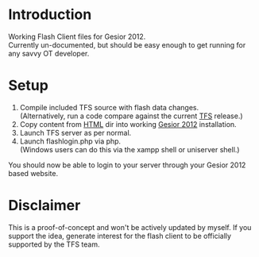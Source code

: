 # Introduction

Working Flash Client files for Gesior 2012.    
Currently un-documented, but should be easy enough to get running for any savvy OT developer.

# Setup
1. Compile included TFS source with flash data changes.    
  (Alternatively, run a code compare against the current [TFS](https://github.com/otland/forgottenserver) release.)
2. Copy content from [HTML](https://github.com/Leo32onGIT/TFS-Flash/tree/master/html) dir into working [Gesior 2012](https://github.com/gesior/Gesior2012/tree/TFS-1.0) installation.
2. Launch TFS server as per normal.
3. Launch flashlogin.php via php.     
  (Windows users can do this via the xampp shell or uniserver shell.)

You should now be able to login to your server through your Gesior 2012 based website.    

# Disclaimer

This is a proof-of-concept and won't be actively updated by myself.
If you support the idea, generate interest for the flash client to be officially supported by the TFS team.
